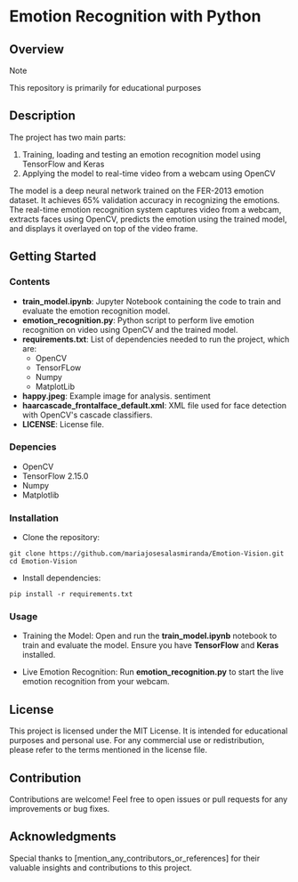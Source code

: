 # Emotion Recognition with Python
## Overview 

> [!Note]
>  This repository is primarily for educational purposes

## Description 
The project has two main parts:
1. Training, loading and testing an emotion recognition model using TensorFlow and Keras
2. Applying the model to real-time video from a webcam using OpenCV

The model is a deep neural network trained on the FER-2013 emotion dataset. It achieves 65% validation accuracy in recognizing the emotions. The real-time
emotion recognition system captures video from a webcam, extracts faces using OpenCV, predicts the emotion using the trained model, and displays it
overlayed on top of the video frame. 

## Getting Started 
### Contents
- **train_model.ipynb**: Jupyter Notebook containing the code to train and evaluate the emotion recognition model.
- **emotion_recognition.py**: Python script to perform live emotion recognition on video using OpenCV and the trained model.
- **requirements.txt**: List of dependencies needed to run the project, which are:
  - OpenCV
  - TensorFLow
  - Numpy
  - MatplotLib  
- **happy.jpeg**: Example image for analysis. sentiment
- **haarcascade_frontalface_default.xml**: XML file used for face detection with OpenCV's cascade classifiers.
- **LICENSE**: License file.

### Depencies
- OpenCV
- TensorFlow 2.15.0
- Numpy
- Matplotlib

### Installation
- Clone the repository:
```
git clone https://github.com/mariajosesalasmiranda/Emotion-Vision.git
cd Emotion-Vision
```
- Install dependencies:
```
pip install -r requirements.txt
```
### Usage
- Training the Model:
Open and run the **train_model.ipynb** notebook to train and evaluate the model. Ensure you have **TensorFlow** and **Keras** installed.

- Live Emotion Recognition:
Run **emotion_recognition.py** to start the live emotion recognition from your webcam.

## License 
This project is licensed under the MIT License. It is intended for educational purposes and personal use. For any commercial use or redistribution, please refer to the terms mentioned in the license file.

## Contribution 
Contributions are welcome! Feel free to open issues or pull requests for any improvements or bug fixes. 

## Acknowledgments 
Special thanks to [mention_any_contributors_or_references] for their valuable insights and contributions to this project.
